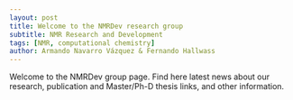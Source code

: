 ```yaml
---
layout: post
title: Welcome to the NMRDev research group
subtitle: NMR Research and Development
tags: [NMR, computational chemistry]
author: Armando Navarro Vázquez & Fernando Hallwass
---
```


Welcome to the NMRDev group page. Find here latest news about our research, publication and Master/Ph-D thesis links, and other information.
